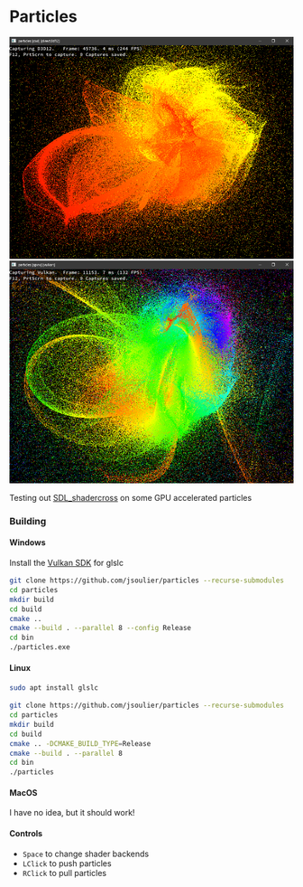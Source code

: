 # Particles

![](image1.png)
![](image2.png)

Testing out [SDL_shadercross](https://github.com/libsdl-org/SDL_shadercross) on some GPU accelerated particles

### Building

#### Windows

Install the [Vulkan SDK](https://www.lunarg.com/vulkan-sdk/) for glslc

```bash
git clone https://github.com/jsoulier/particles --recurse-submodules
cd particles
mkdir build
cd build
cmake ..
cmake --build . --parallel 8 --config Release
cd bin
./particles.exe
```

#### Linux

```bash
sudo apt install glslc
```

```bash
git clone https://github.com/jsoulier/particles --recurse-submodules
cd particles
mkdir build
cd build
cmake .. -DCMAKE_BUILD_TYPE=Release
cmake --build . --parallel 8
cd bin
./particles
```

#### MacOS

I have no idea, but it should work!

#### Controls

- `Space` to change shader backends
- `LClick` to push particles
- `RClick` to pull particles